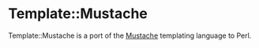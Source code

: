 Template::Mustache
==================

Template::Mustache is a port of the
[Mustache](https://github.com/mustache/mustache) templating language to Perl.
